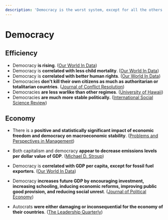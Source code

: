 ```yaml
---
description: 'Democracy is the worst system, except for all the others.'
---
```


# Democracy

## Efficiency

* Democracy **is rising**. \([Our World In Data](https://ourworldindata.org/grapher/numbers-of-autocracies-and-democracies?country=~OWID_WRL)\)
* Democracy is **correlated with less child mortality**. \([Our World In Data](https://ourworldindata.org/democracy#people-in-democracies-are-healthier)\)
* Democracy is **correlated with better human rights**. \([Our World In Data](https://ourworldindata.org/democracy#democracies-are-better-at-protecting-human-rights)\)
* Democracies **don't kill their own citizens as much as authoritarian or totalitarian countries**. \([Journal of Conflict Resolution](https://0x0.la/u/DTmJL7u.pdf#page=16)\)
* Democracies **are less warlike than other regimes**. \([University of Hawaii](https://dacemirror.sci-hub.st/journal-article/9f091c3ffc868c85f423d0abf3f0b00b/rummel1995.pdf)\)
* Democracies **are much more stable politically.** \([International Social Science Review](https://digitalcommons.northgeorgia.edu/cgi/viewcontent.cgi?article=1070&context=issr)\)

## Economy

* There is a **positive and statistically significant impact of economic freedom and democracy on macroeconomic stability**. \([Problems and Perspectives in Management](https://core.ac.uk/download/pdf/231765996.pdf)\)
*  Both capitalism and democracy **appear to decrease emissions levels per dollar value of GDP**. \([Michael D. Stroup](https://citeseerx.ist.psu.edu/viewdoc/download?doi=10.1.1.527.5649&rep=rep1&type=pdf)\) 
* Democracy is **correlated with GDP per capita, except for fossil fuel exporters**. \([Our World In Data](https://ourworldindata.org/democracy#democratic-countries-are-richer-the-exception-are-fossil-fuel-exporters)\)
* Democracy **increases future GDP by encouraging investment, increasing schooling, inducing economic reforms, improving public good provision, and reducing social unrest**. \([Journal of Political Economy](https://sci-hub.se/downloads/2020-09-03/c0/acemoglu2018.pdf)\)
* Autocrats **were either damaging or inconsequential for the economy of their countries**. \([The Leadership Quarterly](http://sci-hub.se/downloads/2019-11-19/b8/rizio2019.pdf)\)


